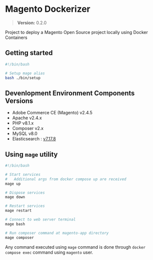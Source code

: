 # Magento Dockerizer

> **Version:** 0.2.0

Project to deploy a Magento Open Source project locally using Docker Containers

## Getting started

```bash
#!/bin/bash

# Setup mage alias
bash ./bin/setup
```

## Devenlopment Environment Components Versions

- Adobe Commerce CE (Magento) v2.4.5
- Apache v2.4.x
- PHP v8.1.x
- Composer v2.x
- MySQL v8.0
- Elasticsearch : [v7.17.8](https://www.elastic.co/guide/en/elasticsearch/reference/7.17/docker.html)

## Using `mage` utility

```bash
#!/bin/bash

# Start services
#   Additional args from docker compose up are received
mage up

# Dispose services
mage down

# Restart services
mage restart

# Connect to web server terminal
mage bash

# Run composer command at magento-app directory
mage composer
```

Any command executed using `mage` command is done through `docker compose exec` command using `magento` user.
